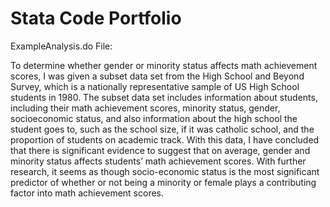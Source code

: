 # Stata Code Portfolio
ExampleAnalysis.do File:

To determine whether gender or minority status affects math achievement scores, I was given a subset data set from the High School and Beyond Survey, which is a nationally representative sample of US High School students in 1980. The subset data set includes information about students, including their math achievement scores, minority status, gender, socioeconomic status, and also information about the high school the student goes to, such as the school size, if it was catholic school, and the proportion of students on academic track. With this data, I have concluded that there is significant evidence to suggest that on average, gender and minority status affects students’ math achievement scores. With further research, it seems as though socio-economic status is the most significant predictor of whether or not being a minority or female plays a contributing factor into math achievement scores. 
